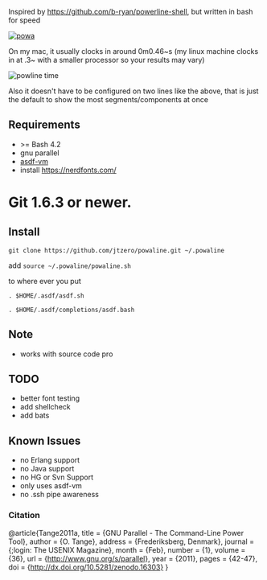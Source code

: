 Inspired by https://github.com/b-ryan/powerline-shell, but written in bash for speed

[![powa](https://ih1.redbubble.net/image.264523058.2514/sticker,375x360-bg,ffffff.u2.png)](https://www.redbubble.com/people/chrissyonahype/works/10784374-top-gear-jeremy-clarkson-power)

On my mac, it usually clocks in around 0m0.46\~s (my linux machine clocks in at .3\~ with a smaller processor so your results may vary)

![powline time](https://i.imgur.com/TGHN58h.png)

Also it doesn't have to be configured on two lines like the above, that is just the default to show the most segments/components at once

## Requirements
* &gt;= Bash 4.2
* gnu parallel
* [asdf-vm](https://github.com/asdf-vm)
* install https://nerdfonts.com/
# Git 1.6.3 or newer. 

## Install

`git clone https://github.com/jtzero/powaline.git ~/.powaline`

add `source ~/.powaline/powaline.sh`

to where ever you put
```
. $HOME/.asdf/asdf.sh

. $HOME/.asdf/completions/asdf.bash
```

## Note
* works with source code pro

## TODO
* better font testing
* add shellcheck
* add bats

## Known Issues
* no Erlang support
* no Java support
* no HG or Svn Support
* only uses asdf-vm
* no .ssh pipe  awareness

### Citation
@article{Tange2011a,
  title = {GNU Parallel - The Command-Line Power Tool},
  author = {O. Tange},
  address = {Frederiksberg, Denmark},
  journal = {;login: The USENIX Magazine},
  month = {Feb},
  number = {1},
  volume = {36},
  url = {http://www.gnu.org/s/parallel},
  year = {2011},
  pages = {42-47},
  doi = {http://dx.doi.org/10.5281/zenodo.16303}
}

